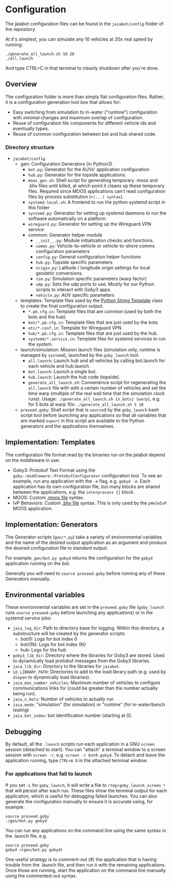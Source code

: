 # Configuration

The jaiabot configuration files can be found in the `jaiabot/config` folder of the repository.

At it's simplest, you can simulate any 10 vehicles at 20x real speed by running:

```
./generate_all_launch.sh 10 20
./all.launch
```

And type CTRL+C in that terminal to cleanly shutdown after you're done.

## Overview

The configuration folder is more than simply flat configuration files. Rather, it is a configuration generation tool box that allows for:

- Easy switching from simulation to in-water ("runtime") configuration with minimal changes and maximum overlap of configuration.
- Reuse of configuration file components for different vehicle ids and eventually types.
- Reuse of common configuration between bot and hub shared code.

### Directory structure

- `jaiabot/config`
    - gen: Configuration Generators (in Python3)
        - `bot.py`: Generator for the AUVs' application configuration
        - `hub.py`: Generator for the topside applications.
        - `moos_gen.sh`: Shell script for generating temporary .moos and .bhv files until killed, at which point it cleans up these temporary files. Required since MOOS applications can't read configuration files by process substitution (`<(...) syntax`).
        - `systemd-local.sh`: A frontend to run the python systemd script in this folder
        - `systemd.py`:  Generator for setting up systemd daemons to run the software automatically on a platform
        - `wireguard.py`: Generator for setting up the Wireguard VPN service
        - common: Generator helper module
            - `__init__.py`: Module initialization checks and functions.
            - `comms.py`: Vehicle-to-vehicle or vehicle-to-shore comms configuration parameters
            - `config.py`: General configuration helper functions
            - `hub.py`: Topside specific parameters
            - `origin.py`: Latitude / longitude origin settings for local geodetic conversions.
            - `sim.py`: Simulation specific parameters (warp factor)
            - `udp.py`: Sets the udp ports to use. Mostly for our Python scripts to interact with Goby3 apps.
            - `vehicle.py`: AUV specific parameters
    - templates: Template files used by the [Python String Template][python-template] class to create the final configuration output.
        - `*.pb.cfg.in`: Template files that are common (used by both the bots and the hub)
        - `bot/*.pb.cfg.in`: Template files that are just used by the bots
        - `etc/*.conf.in`: Template for Wireguard VPN
        - `hub/*.pb.cfg.in`: Template files that are just used by the hub.
        - `systemd/*.service.in`: Template files for systemd services to run the system.
    - launch/simulation:  Mission launch files (simulation only, runtime is managed by `systemd`), launched by the `goby_launch` tool.
        - `all.launch`: Launch hub and all vehicles by calling bot.launch for each vehicle and hub.launch.
        - `bot.launch`: Launch a single bot.
        - `hub.launch`: Launch the hub code (topside).
        - `generate_all_launch.sh`: Convenience script for regenerating the `all.launch` file with with a certain number of vehicles and set the time warp (multiple of the real wall time that the simulation clock runs). Usage: `./generate_all_launch.sh {n_bots} {warp}`, e.g. for 5 bots at warp 10x: `./generate_all_launch.sh 5 10`
    - `preseed.goby`: Shell script that is `source`d by the `goby_launch` bash script tool before launching any applications so that all variables that are marked `export` in this script are available to the Python generators and the applications themselves.

[python-template]: https://docs.python.org/3/library/string.html#template-strings

## Implementation: Templates

The configuration file format read by the binaries run on the jaiabot depend on the middleware in use:

- Goby3: Protobuf Text Format using the `goby::middleware::ProtobufConfigurator` configuration tool. To see an example, run any application with the `-e` flag, e.g. `gobyd -e`. Each application has its own configuration file, but many blocks are shared between the applications, e.g. the `interprocess {}` block.
- MOOS: Custom [.moos file][moosfile] syntax.
- IvP Behaviors: Custom [.bhv file][bhvfile] syntax. This is only used by the `pHelmIvP` MOOS application.

[moosfile]: https://oceanai.mit.edu/ivpman/pmwiki/pmwiki.php?n=Helm.MOOSOverview#moos_config
[bhvfile]: https://oceanai.mit.edu/ivpman/pmwiki/pmwiki.php?n=Helm.HelmAutonomy#bhv_params


## Implementation: Generators

The Generator scripts (`gen/*.py`) take a variety of environmental variables and the name of the desired output application as an argument and produce the desired configuration file to standard output.

For example, `gen/bot.py gobyd` returns the configuration for the `gobyd` application running on the bot.

Generally you will need to `source preseed.goby` before running any of these Generators manually.

## Environmental variables

These environmental variables are set in the `preseed.goby` file (`goby_launch` runs `source preseed.goby` before launching any applications) or in the systemd service jobs:

- `jaia_log_dir`: Path to directory base for logging. Within this directory, a substructure will be created by the generator scripts:
    - bot/0: Logs for bot index 0
    - bot/{N}: Logs for bot index {N}
    - hub: Logs for the hub
- `goby3_lib_dir`: Directory where the libraries for Goby3 are stored. Used to dynamically load protobuf messages from the Goby3 libraries.
- `jaia_lib_dir`: Directory to the libraries for `jaiabot`.
- `LD_LIBRARY_PATH`: Directories to add to the load library path (e.g. used by `dlopen` to dynamically load libraries).
- `jaia_max_number_vehicles`: Maximum number of vehicles to configure communications links for (could be greater than the number actually being run).
- `jaia_n_bots`: Number of vehicles to actually run
- `jaia_mode`: "simulation" (for simulation) or "runtime" (for in-water/bench testing)
- `jaia_bot_index`: bot identification number (starting at 0).

## Debugging

By default, all the `.launch` scripts run each application in a GNU `screen` session (detached to start). You can "attach" a terminal window to a screen session with `screen -r`, e.g. `screen -r bot0.gobyd`. To detach and leave the application running, type `CTRL+A D` in the attached terminal window.

### For applications that fail to launch

If you set `-L` for `goby_launch`, it will write a file to `/tmp/goby_launch_screen_*` that will persist after each run. These files show the terminal output for each application, which is useful for debugging failed launches. You can also generate the configuration manually to ensure it is accurate using, for example:

```
source preseed.goby
./gen/bot.py gobyd
```

 You can run any applications on the command line using the same syntax in the .launch file, e.g.

```
source preseed.goby
gobyd <(gen/bot.py gobyd)
```

One useful strategy is to comment-out (#) the application that is having trouble from the .launch file, and then run it with the remaining applications. Once those are running, start the application on the command line manually using the commented-out syntax.


